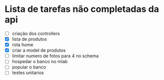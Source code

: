 # Lista de tarefas não completadas da api

- [ ] criação dos controllers
- [X] lista de produtos
- [X] rota home
- [X] criar a model de produtos
- [ ] limitar numero de fotos para 4 no schema
- [ ] hospedar o banco no mlab
- [ ] popular o banco
- [ ] testes unitarios